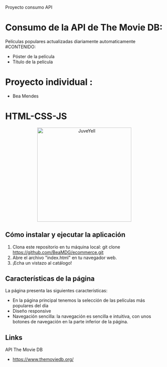 Proyecto consumo API
# Consumo de la API de The Movie DB:
Películas populares actualizadas diariamente automaticamente <br>
#CONTENIDO:
* Póster de la película
* Título de la película 

# Proyecto individual :
* Bea Mendes

# HTML-CSS-JS
<div>
<p style = 'text-align:center;'>
<img src="https://user-images.githubusercontent.com/126781088/229580377-f7f50c57-8688-4a43-8dc7-6513f6f84e73.png" alt="JuveYell" width="300px">
</p>

## Cómo instalar y ejecutar la aplicación
1. Clona este repositorio en tu máquina local: git clone https://github.com/BeaMDG/ecommerce.git
2. Abre el archivo "index.html" en tu navegador web.
3. ¡Echa un vistazo al catálogo!

## Características de la página
La página presenta las siguientes características:
* En la página principal tenemos la selección de las películas más populares del día
* Diseño responsive
* Navegación sencilla: la navegación es sencilla e intuitiva, con unos botones de navegación en la parte inferior de la página.


## Links
API The Movie DB
* https://www.themoviedb.org/
